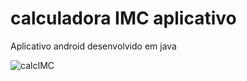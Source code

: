 # calculadora IMC aplicativo


Aplicativo android desenvolvido em java


![calcIMC](https://user-images.githubusercontent.com/44556635/189019132-ebc2ca37-fd91-4645-93a4-552b839b91e7.png)
